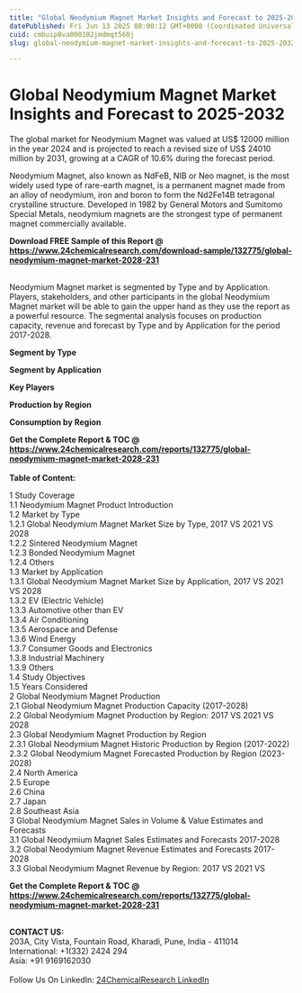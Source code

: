 ```yaml
---
title: "Global Neodymium Magnet Market Insights and Forecast to 2025-2032"
datePublished: Fri Jun 13 2025 08:00:12 GMT+0000 (Coordinated Universal Time)
cuid: cmbuip8va000102jmdmqt560j
slug: global-neodymium-magnet-market-insights-and-forecast-to-2025-2032

---
```


# Global Neodymium Magnet Market Insights and Forecast to 2025-2032

<p>The global market for Neodymium Magnet was valued at US$ 12000 million in the year 2024 and is projected to reach a revised size of US$ 24010 million by 2031, growing at a CAGR of 10.6% during the forecast period.</p><p>
</p><p>Neodymium Magnet, also known as NdFeB, NIB or Neo magnet, is the most widely used type of rare-earth magnet, is a permanent magnet made from an alloy of neodymium, iron and boron to form the Nd2Fe14B tetragonal crystalline structure. Developed in 1982 by General Motors and Sumitomo Special Metals, neodymium magnets are the strongest type of permanent magnet commercially available.</p><div><b>Download FREE Sample of this Report @ 
            <a href="https://www.24chemicalresearch.com/download-sample/132775/global-neodymium-magnet-market-2028-231">
            https://www.24chemicalresearch.com/download-sample/132775/global-neodymium-magnet-market-2028-231</a></b></div><br><p>
</p><p>Neodymium Magnet market is segmented by Type and by Application. Players, stakeholders, and other participants in the global Neodymium Magnet market will be able to gain the upper hand as they use the report as a powerful resource. The segmental analysis focuses on production capacity, revenue and forecast by Type and by Application for the period 2017-2028.</p><p>
</p><p><strong>Segment by Type</strong></p><p>
</p><p>
</p><p></p><p>
</p><p><strong>Segment by Application</strong></p><p>
</p><p>
<strong>Key Players</strong></p><p>
</p><p></p><p>
</p><p>
</p><p><strong>Production by Region</strong></p><p>
</p><p>
</p><p><strong>Consumption by Region</strong></p><p>
</p>

<div><b>Get the Complete Report & TOC @ 
            <a href="https://www.24chemicalresearch.com/reports/132775/global-neodymium-magnet-market-2028-231">
            https://www.24chemicalresearch.com/reports/132775/global-neodymium-magnet-market-2028-231</a></b></div><br>
            <b>Table of Content:</b><p>1 Study Coverage<br />
    1.1 Neodymium Magnet Product Introduction<br />
    1.2 Market by Type<br />
        1.2.1 Global Neodymium Magnet Market Size by Type, 2017 VS 2021 VS 2028<br />
        1.2.2 Sintered Neodymium Magnet<br />
        1.2.3 Bonded Neodymium Magnet<br />
        1.2.4 Others<br />
    1.3 Market by Application<br />
        1.3.1 Global Neodymium Magnet Market Size by Application, 2017 VS 2021 VS 2028<br />
        1.3.2 EV (Electric Vehicle)<br />
        1.3.3 Automotive other than EV<br />
        1.3.4 Air Conditioning<br />
        1.3.5 Aerospace and Defense<br />
        1.3.6 Wind Energy<br />
        1.3.7 Consumer Goods and Electronics<br />
        1.3.8 Industrial Machinery<br />
        1.3.9 Others<br />
    1.4 Study Objectives<br />
    1.5 Years Considered<br />
2 Global Neodymium Magnet Production<br />
    2.1 Global Neodymium Magnet Production Capacity (2017-2028)<br />
    2.2 Global Neodymium Magnet Production by Region: 2017 VS 2021 VS 2028<br />
    2.3 Global Neodymium Magnet Production by Region<br />
        2.3.1 Global Neodymium Magnet Historic Production by Region (2017-2022)<br />
        2.3.2 Global Neodymium Magnet Forecasted Production by Region (2023-2028)<br />
    2.4 North America<br />
    2.5 Europe<br />
    2.6 China<br />
    2.7 Japan<br />
    2.8 Southeast Asia<br />
3 Global Neodymium Magnet Sales in Volume & Value Estimates and Forecasts<br />
    3.1 Global Neodymium Magnet Sales Estimates and Forecasts 2017-2028<br />
    3.2 Global Neodymium Magnet Revenue Estimates and Forecasts 2017-2028<br />
    3.3 Global Neodymium Magnet Revenue by Region: 2017 VS 2021 VS </p>

<div><b>Get the Complete Report & TOC @ 
            <a href="https://www.24chemicalresearch.com/reports/132775/global-neodymium-magnet-market-2028-231">
            https://www.24chemicalresearch.com/reports/132775/global-neodymium-magnet-market-2028-231</a></b></div><br>

<b>CONTACT US:</b><br>
            203A, City Vista, Fountain Road, Kharadi, Pune, India - 411014<br>
            International: +1(332) 2424 294<br>
            Asia: +91 9169162030 <br><br>
            Follow Us On LinkedIn: <a href="https://www.linkedin.com/company/24chemicalresearch/">24ChemicalResearch LinkedIn</a>